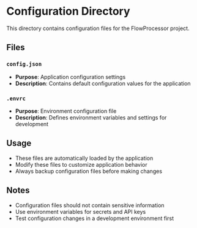 # Configuration Directory

This directory contains configuration files for the FlowProcessor project.

## Files

### `config.json`
- **Purpose**: Application configuration settings
- **Description**: Contains default configuration values for the application

### `.envrc`
- **Purpose**: Environment configuration file
- **Description**: Defines environment variables and settings for development

## Usage

- These files are automatically loaded by the application
- Modify these files to customize application behavior
- Always backup configuration files before making changes

## Notes

- Configuration files should not contain sensitive information
- Use environment variables for secrets and API keys
- Test configuration changes in a development environment first 